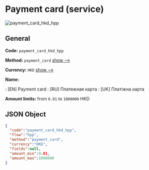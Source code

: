 
# Payment card (service) 
![payment_card_hkd_hpp](https://static.openfintech.io/payment_methods/payment_card_hkd_hpp/logo.svg?w=400&c=v0.59.26#w200)  

## General 
 
**Code:** `payment_card_hkd_hpp` 
 
**Method:** `payment_card` 
 [show -->](/payment-methods/payment_card/) 
 
**Currency:** `HKD` [show -->](/currencies/HKD/) 
 
**Name:** 
 
:	[EN] Payment card 
:	[RU] Платежная карта 
:	[UK] Платіжна карта 
 
**Amount limits:** from `0.01` to `1000000` HKD 

## JSON Object 

```json
{
  "code":"payment_card_hkd_hpp",
  "flow":"hpp",
  "method":"payment_card",
  "currency":"HKD",
  "fields":null,
  "amount_min":0.01,
  "amount_max":1000000
}
```  
